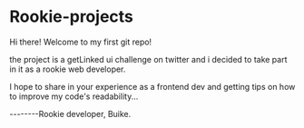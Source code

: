 # Rookie-projects
Hi there!
Welcome to my first git repo!

the project is a getLinked ui challenge on twitter and i decided to take part in it as a rookie web developer.

I hope to share in your experience as a frontend dev and getting tips on how to improve my code's readability...

--------Rookie developer, Buike.
